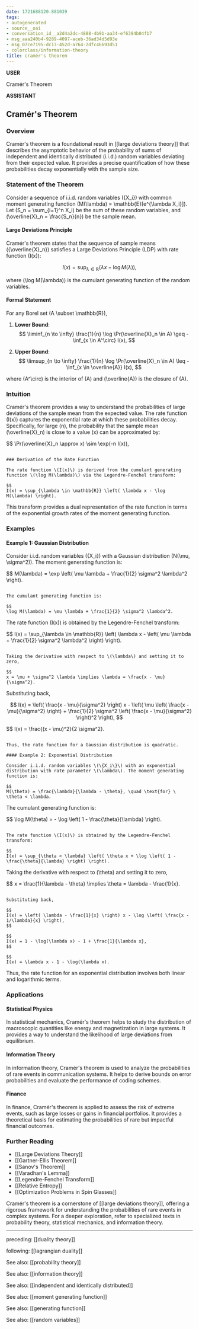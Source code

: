 ```yaml
---
date: 1721688120.881039
tags:
- autogenerated
- source__oai
- conversation_id__a2d4a2dc-4888-4b9b-aa34-ef6394b04fb7
- msg_aaa240b4-9289-4097-aceb-36ad34d5d93e
- msg_07ce7195-dc13-452d-a764-2dfc46693d51
- colorclass/information-theory
title: cramér's theorem
---
```


**USER**

Cramér's Theorem


**ASSISTANT**

## Cramér's Theorem

### Overview

Cramér's theorem is a foundational result in [[large deviations theory]] that describes the asymptotic behavior of the probability of sums of independent and identically distributed (i.i.d.) random variables deviating from their expected value. It provides a precise quantification of how these probabilities decay exponentially with the sample size.

### Statement of the Theorem

Consider a sequence of i.i.d. random variables \(\{X_i\}\) with common moment generating function \(M(\lambda) = \mathbb{E}[e^{\lambda X_i}]\). Let \(S_n = \sum_{i=1}^n X_i\) be the sum of these random variables, and \(\overline{X}_n = \frac{S_n}{n}\) be the sample mean. 

#### Large Deviations Principle

Cramér's theorem states that the sequence of sample means \(\{\overline{X}_n\}\) satisfies a Large Deviations Principle (LDP) with rate function \(I(x)\):

$$
I(x) = \sup_{\lambda \in \mathbb{R}} \left( \lambda x - \log M(\lambda) \right),
$$

where \(\log M(\lambda)\) is the cumulant generating function of the random variables.

#### Formal Statement

For any Borel set \(A \subset \mathbb{R}\),

1. **Lower Bound**:
    $$
    \liminf_{n \to \infty} \frac{1}{n} \log \Pr(\overline{X}_n \in A) \geq - \inf_{x \in A^\circ} I(x),
    $$

2. **Upper Bound**:
    $$
    \limsup_{n \to \infty} \frac{1}{n} \log \Pr(\overline{X}_n \in A) \leq - \inf_{x \in \overline{A}} I(x),
    $$

where \(A^\circ\) is the interior of \(A\) and \(\overline{A}\) is the closure of \(A\).

### Intuition

Cramér's theorem provides a way to understand the probabilities of large deviations of the sample mean from the expected value. The rate function \(I(x)\) captures the exponential rate at which these probabilities decay. Specifically, for large \(n\), the probability that the sample mean \(\overline{X}_n\) is close to a value \(x\) can be approximated by:

$$
\Pr(\overline{X}_n \approx x) \sim \exp(-n I(x)),
```

### Derivation of the Rate Function

The rate function \(I(x)\) is derived from the cumulant generating function \(\log M(\lambda)\) via the Legendre-Fenchel transform:

$$
I(x) = \sup_{\lambda \in \mathbb{R}} \left( \lambda x - \log M(\lambda) \right).
```

This transform provides a dual representation of the rate function in terms of the exponential growth rates of the moment generating function.

### Examples

#### Example 1: Gaussian Distribution

Consider i.i.d. random variables \(\{X_i\}\) with a Gaussian distribution \(N(\mu, \sigma^2)\). The moment generating function is:

$$
M(\lambda) = \exp \left( \mu \lambda + \frac{1}{2} \sigma^2 \lambda^2 \right).
```

The cumulant generating function is:

$$
\log M(\lambda) = \mu \lambda + \frac{1}{2} \sigma^2 \lambda^2.
```

The rate function \(I(x)\) is obtained by the Legendre-Fenchel transform:

$$
I(x) = \sup_{\lambda \in \mathbb{R}} \left( \lambda x - \left( \mu \lambda + \frac{1}{2} \sigma^2 \lambda^2 \right) \right).
```

Taking the derivative with respect to \(\lambda\) and setting it to zero,

$$
x = \mu + \sigma^2 \lambda \implies \lambda = \frac{x - \mu}{\sigma^2}.
```

Substituting back,

$$
I(x) = \left( \frac{x - \mu}{\sigma^2} \right) x - \left( \mu \left( \frac{x - \mu}{\sigma^2} \right) + \frac{1}{2} \sigma^2 \left( \frac{x - \mu}{\sigma^2} \right)^2 \right),
$$

$$
I(x) = \frac{(x - \mu)^2}{2 \sigma^2}.
```

Thus, the rate function for a Gaussian distribution is quadratic.

#### Example 2: Exponential Distribution

Consider i.i.d. random variables \(\{X_i\}\) with an exponential distribution with rate parameter \(\lambda\). The moment generating function is:

$$
M(\theta) = \frac{\lambda}{\lambda - \theta}, \quad \text{for} \ \theta < \lambda.
```

The cumulant generating function is:

$$
\log M(\theta) = - \log \left( 1 - \frac{\theta}{\lambda} \right).
```

The rate function \(I(x)\) is obtained by the Legendre-Fenchel transform:

$$
I(x) = \sup_{\theta < \lambda} \left( \theta x + \log \left( 1 - \frac{\theta}{\lambda} \right) \right).
```

Taking the derivative with respect to \(\theta\) and setting it to zero,

$$
x = \frac{1}{\lambda - \theta} \implies \theta = \lambda - \frac{1}{x}.
```

Substituting back,

$$
I(x) = \left( \lambda - \frac{1}{x} \right) x - \log \left( \frac{x - 1/\lambda}{x} \right),
$$

$$
I(x) = 1 - \log(\lambda x) - 1 + \frac{1}{\lambda x},
$$

$$
I(x) = \lambda x - 1 - \log(\lambda x).
```

Thus, the rate function for an exponential distribution involves both linear and logarithmic terms.

### Applications

#### Statistical Physics

In statistical mechanics, Cramér's theorem helps to study the distribution of macroscopic quantities like energy and magnetization in large systems. It provides a way to understand the likelihood of large deviations from equilibrium.

#### Information Theory

In information theory, Cramér's theorem is used to analyze the probabilities of rare events in communication systems. It helps to derive bounds on error probabilities and evaluate the performance of coding schemes.

#### Finance

In finance, Cramér's theorem is applied to assess the risk of extreme events, such as large losses or gains in financial portfolios. It provides a theoretical basis for estimating the probabilities of rare but impactful financial outcomes.

### Further Reading

- [[Large Deviations Theory]]
- [[Gartner-Ellis Theorem]]
- [[Sanov's Theorem]]
- [[Varadhan's Lemma]]
- [[Legendre-Fenchel Transform]]
- [[Relative Entropy]]
- [[Optimization Problems in Spin Glasses]]

Cramér's theorem is a cornerstone of [[large deviations theory]], offering a rigorous framework for understanding the probabilities of rare events in complex systems. For a deeper exploration, refer to specialized texts in probability theory, statistical mechanics, and information theory.


---

preceding: [[duality theory]]  


following: [[lagrangian duality]]

See also: [[probability theory]]


See also: [[information theory]]


See also: [[independent and identically distributed]]


See also: [[moment generating function]]


See also: [[generating function]]


See also: [[random variables]]